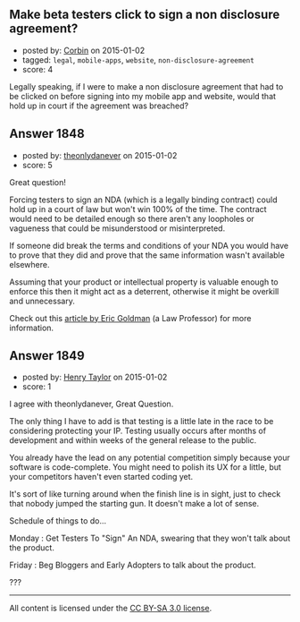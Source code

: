 ## Make beta testers click to sign a non disclosure agreement?

- posted by: [Corbin](https://stackexchange.com/users/5129216/corbin) on 2015-01-02
- tagged: `legal`, `mobile-apps`, `website`, `non-disclosure-agreement`
- score: 4

Legally speaking, if I were to make a non disclosure agreement that had to be clicked on before signing into my mobile app and website, would that hold up in court if the agreement was breached? 


## Answer 1848

- posted by: [theonlydanever](https://stackexchange.com/users/4692060/theonlydanever) on 2015-01-02
- score: 5

<p>Great question!</p>

<p>Forcing testers to sign an NDA (which is a legally binding contract) could hold up in a court of law but won't win 100% of the time. The contract would need to be detailed enough so there aren't any loopholes or vagueness that could be misunderstood or misinterpreted.</p>

<p>If someone did break the terms and conditions of your NDA you would have to prove that they did and prove that the same information wasn't available elsewhere.</p>

<p>Assuming that your product or intellectual property is valuable enough to enforce this then it might act as a deterrent, otherwise it might be overkill and unnecessary. </p>

<p>Check out this <a href="http://www.ericgoldman.org/writings/overusedndaarticle.htm">article by Eric Goldman</a> (a Law Professor) for more information. </p>



## Answer 1849

- posted by: [Henry Taylor](https://stackexchange.com/users/1734959/henry-taylor) on 2015-01-02
- score: 1

I agree with theonlydanever, Great Question.

The only thing I have to add is that testing is a little late in the race to be considering protecting your IP.  Testing usually occurs after months of development and within weeks of the general release to the public.  

You already have the lead on any potential competition simply because your software is code-complete.  You might need to polish its UX for a little, but your competitors haven't even started coding yet.

It's sort of like turning around when the finish line is in sight, just to check that nobody jumped the starting gun.  It doesn't make a lot of sense.

Schedule of things to do...

Monday : Get Testers To "Sign" An NDA, swearing that they won't talk about the product.

Friday : Beg Bloggers and Early Adopters to talk about the product.

???






---

All content is licensed under the [CC BY-SA 3.0 license](https://creativecommons.org/licenses/by-sa/3.0/).
